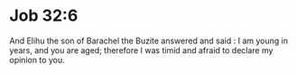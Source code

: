 # Job 32:6

And Elihu the son of Barachel the Buzite answered and said : I am young in years, and you are aged; therefore I was timid and afraid to declare my opinion to you.
